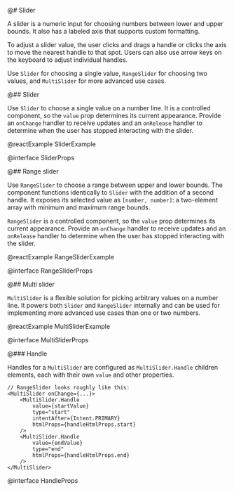 @# Slider

A slider is a numeric input for choosing numbers between lower and upper bounds.
It also has a labeled axis that supports custom formatting.

To adjust a slider value, the user clicks and drags a handle or clicks the axis
to move the nearest handle to that spot. Users can also use arrow keys on the
keyboard to adjust individual handles.

Use `Slider` for choosing a single value, `RangeSlider` for choosing two values,
and `MultiSlider` for more advanced use cases.

@## Slider

Use `Slider` to choose a single value on a number line. It is a controlled
component, so the `value` prop determines its current appearance. Provide an
`onChange` handler to receive updates and an `onRelease` handler to determine
when the user has stopped interacting with the slider.

@reactExample SliderExample

@interface SliderProps

@## Range slider

Use `RangeSlider` to choose a range between upper and lower bounds. The
component functions identically to `Slider` with the addition of a second
handle. It exposes its selected value as `[number, number]`: a two-element array
with minimum and maximum range bounds.

`RangeSlider` is a controlled component, so the `value` prop determines its
current appearance. Provide an `onChange` handler to receive updates and an
`onRelease` handler to determine when the user has stopped interacting with the
slider.

@reactExample RangeSliderExample

@interface RangeSliderProps

@## Multi slider

`MultiSlider` is a flexible solution for picking arbitrary values on a number
line. It powers both `Slider` and `RangeSlider` internally and can be used for
implementing more advanced use cases than one or two numbers.

@reactExample MultiSliderExample

@interface MultiSliderProps

@### Handle

Handles for a `MultiSlider` are configured as `MultiSlider.Handle` children
elements, each with their own `value` and other properties.

```tsx
// RangeSlider looks roughly like this:
<MultiSlider onChange={...}>
    <MultiSlider.Handle
        value={startValue}
        type="start"
        intentAfter={Intent.PRIMARY}
        htmlProps={handleHtmlProps.start}
    />
    <MultiSlider.Handle
        value={endValue}
        type="end"
        htmlProps={handleHtmlProps.end}
    />
</MultiSlider>
```

@interface HandleProps
